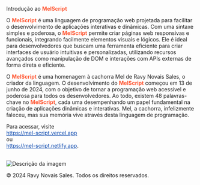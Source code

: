 <p>Introdução ao <strong style="color: #FF5733">MelScript</strong></p>

<p>O <strong style="color: #FF5733">MelScript</strong> é uma linguagem de programação web projetada para facilitar o desenvolvimento de aplicações interativas e dinâmicas. Com uma sintaxe simples e poderosa, o <strong style="color: #FF5733">MelScript</strong> permite criar páginas web responsivas e funcionais, integrando facilmente elementos visuais e lógicos. Ele é ideal para desenvolvedores que buscam uma ferramenta eficiente para criar interfaces de usuário intuitivas e personalizadas, utilizando recursos avançados como manipulação de DOM e interações com APIs externas de forma direta e eficiente.</p>

<p>O <strong style="color: #FF5733">MelScript</strong> é uma homenagem à cachorra Mel de Ravy Novais Sales, o criador da linguagem. O desenvolvimento do <strong style="color: #FF5733">MelScript</strong> começou em 13 de junho de 2024, com o objetivo de tornar a programação web acessível e poderosa para todos os desenvolvedores. Ao todo, existem 48 palavras-chave no <strong style="color: #FF5733">MelScript</strong>, cada uma desempenhando um papel fundamental na criação de aplicações dinâmicas e interativas. Mel, a cachorra, infelizmente faleceu, mas sua memória vive através desta linguagem de programação.</p>

<p>Para acessar, visite <br>
<a href="https://mel-script.vercel.app" style="color: #0645AD;">https://mel-script.vercel.app</a> <br>
ou <br>
<a href="https://mel-script.netlify.app" style="color: #0645AD;">https://mel-script.netlify.app</a>.</p>
<br>
<img src="http://mel-script.vercel.app/MelScript.jpg" alt="Descrição da imagem">
<br>
<footer>
 <p>&copy; 2024 Ravy Novais Sales. Todos os direitos reservados.</p>
</footer>
